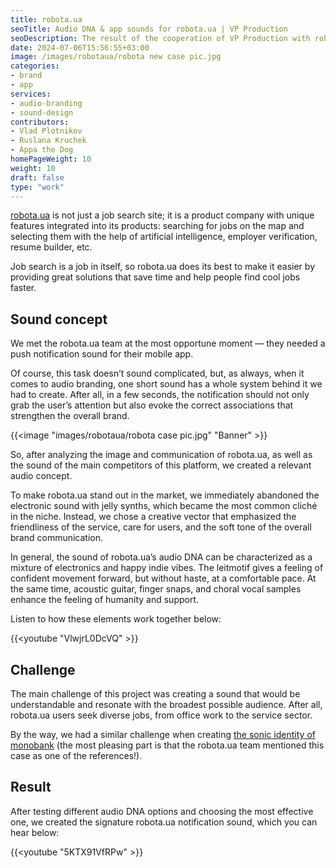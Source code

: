 ```yaml
---
title: robota.ua
seoTitle: Audio DNA & app sounds for robota.ua | VP Production
seoDescription: The result of the cooperation of VP Production with robota.ua company. We talk about the sound concept, main challenge, and final result.
date: 2024-07-06T15:56:55+03:00
image: /images/robotaua/robota new case pic.jpg
categories:
- brand
- app
services:
- audio-branding
- sound-design
contributors:
- Vlad Plotnikov
- Ruslana Kruchek
- Appa the Dog
homePageWeight: 10
weight: 10
draft: false
type: "work"
---
```


[robota.ua](https://robota.ua/) is not just a job search site; it is a product company with unique features integrated into its products: searching for jobs on the map and selecting them with the help of artificial intelligence, employer verification, resume builder, etc.

Job search is a job in itself, so robota.ua does its best to make it easier by providing great solutions that save time and help people find cool jobs faster.

## Sound concept

We met the robota.ua team at the most opportune moment — they needed a push notification sound for their mobile app.

Of course, this task doesn’t sound complicated, but, as always, when it comes to audio branding, one short sound has a whole system behind it we had to create. After all, in a few seconds, the notification should not only grab the user’s attention but also evoke the correct associations that strengthen the overall brand.

{{<image "images/robotaua/robota case pic.jpg" "Banner"  >}}

So, after analyzing the image and communication of robota.ua, as well as the sound of the main competitors of this platform, we created a relevant audio concept.

To make robota.ua stand out in the market, we immediately abandoned the electronic sound with jelly synths, which became the most common cliché in the niche. Instead, we chose a creative vector that emphasized the friendliness of the service, care for users, and the soft tone of the overall brand communication.

In general, the sound of robota.ua’s audio DNA can be characterized as a mixture of electronics and happy indie vibes. The leitmotif gives a feeling of confident movement forward, but without haste, at a comfortable pace. At the same time, acoustic guitar, finger snaps, and choral vocal samples enhance the feeling of humanity and support.

Listen to how these elements work together below:

{{<youtube "VlwjrL0DcVQ" >}}

## Challenge

The main challenge of this project was creating a sound that would be understandable and resonate with the broadest possible audience. After all, robota.ua users seek diverse jobs, from office work to the service sector.

By the way, we had a similar challenge when creating [the sonic identity of monobank](/en/works/monobank)  (the most pleasing part is that the robota.ua team mentioned this case as one of the references!).

## Result

After testing different audio DNA options and choosing the most effective one, we created the signature robota.ua notification sound, which you can hear below:

{{<youtube "5KTX91VfRPw" >}}
